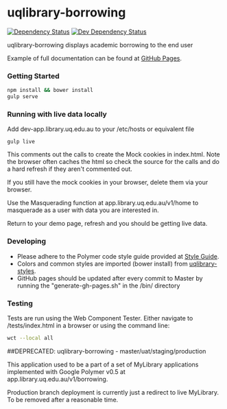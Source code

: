 # uqlibrary-borrowing

[![Dependency Status](https://david-dm.org/uqlibrary/uqlibrary-borrowing.svg)](https://david-dm.org/uqlibrary/uqlibrary-borrowing)
[![Dev Dependency Status](https://david-dm.org/uqlibrary/uqlibrary-borrowing/dev-status.svg)](https://david-dm.org/uqlibrary/uqlibrary-borrowing?type=dev)

uqlibrary-borrowing displays academic borrowing to the end user

Example of full documentation can be found at [GitHub Pages](http://uqlibrary.github.io/uqlibrary-borrowing).

### Getting Started
```sh
npm install && bower install
gulp serve
```

### Running with live data locally
Add dev-app.library.uq.edu.au to your /etc/hosts or equivalent file

```
gulp live
```

This comments out the calls to create the Mock cookies in index.html.  Note the browser often caches the html so 
check the source for the calls and do a hard refresh if they aren't commented out.

If you still have the mock cookies in your browser, delete them via your browser.

Use the Masquerading function at app.library.uq.edu.au/v1/home to masquerade as a user with data you are interested in.

Return to your demo page, refresh and you should be getting live data.


### Developing
- Please adhere to the Polymer code style guide provided at [Style Guide](http://polymerelements.github.io/style-guide/). 
- Colors and common styles are imported (bower install) from [uqlibrary-styles](http://github.com/uqlibrary/uqlibrary-styles).
- GitHub pages should be updated after every commit to Master by running the "generate-gh-pages.sh" in the /bin/ directory

### Testing
Tests are run using the Web Component Tester. Either navigate to /tests/index.html in a browser or using the command line:
```sh
wct --local all
```

##DEPRECATED: uqlibrary-borrowing - master/uat/staging/production

This application used to be a part of a set of MyLibrary applications implemented with Google Polymer v0.5 at app.library.uq.edu.au/v1/borrowing.

Production branch deployment is currently just a redirect to live MyLibrary. To be removed after a reasonable time.

